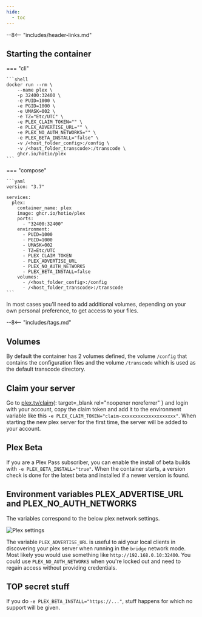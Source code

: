 ```yaml
---
hide:
  - toc
---
```


--8<-- "includes/header-links.md"

## Starting the container

=== "cli"

    ```shell
    docker run --rm \
        --name plex \
        -p 32400:32400 \
        -e PUID=1000 \
        -e PGID=1000 \
        -e UMASK=002 \
        -e TZ="Etc/UTC" \
        -e PLEX_CLAIM_TOKEN="" \
        -e PLEX_ADVERTISE_URL="" \
        -e PLEX_NO_AUTH_NETWORKS="" \
        -e PLEX_BETA_INSTALL="false" \
        -v /<host_folder_config>:/config \
        -v /<host_folder_transcode>:/transcode \
        ghcr.io/hotio/plex
    ```

=== "compose"

    ```yaml
    version: "3.7"

    services:
      plex:
        container_name: plex
        image: ghcr.io/hotio/plex
        ports:
          - "32400:32400"
        environment:
          - PUID=1000
          - PGID=1000
          - UMASK=002
          - TZ=Etc/UTC
          - PLEX_CLAIM_TOKEN
          - PLEX_ADVERTISE_URL
          - PLEX_NO_AUTH_NETWORKS
          - PLEX_BETA_INSTALL=false
        volumes:
          - /<host_folder_config>:/config
          - /<host_folder_transcode>:/transcode
    ```

In most cases you'll need to add additional volumes, depending on your own personal preference, to get access to your files.

--8<-- "includes/tags.md"

## Volumes

By default the container has 2 volumes defined, the volume `/config` that contains the configuration files and the volume `/transcode` which is used as the default transcode directory.

## Claim your server

Go to [plex.tv/claim](https://www.plex.tv/claim){: target=_blank rel="noopener noreferrer" } and login with your account, copy the claim token and add it to the environment variable like this `-e PLEX_CLAIM_TOKEN="claim-xxxxxxxxxxxxxxxxxxxx"`. When starting the new plex server for the first time, the server will be added to your account.

## Plex Beta

If you are a Plex Pass subscriber, you can enable the install of beta builds with `-e PLEX_BETA_INSTALL="true"`. When the container starts, a version check is done for the latest beta and installed if a newer version is found.

## Environment variables PLEX_ADVERTISE_URL and PLEX_NO_AUTH_NETWORKS

The variables correspond to the below plex network settings.

![Plex settings](../img/plex_settings.png "Plex settings")

The variable `PLEX_ADVERTISE_URL` is useful to aid your local clients in discovering your plex server when running in the `bridge` network mode. Most likely you would use something like `http://192.168.0.10:32400`. You could use `PLEX_NO_AUTH_NETWORKS` when you're locked out and need to regain access without providing credentials.

## TOP secret stuff

If you do `-e PLEX_BETA_INSTALL="https://..."`, stuff happens for which no support will be given.
